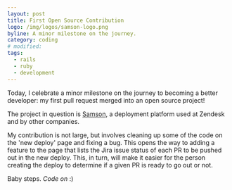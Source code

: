 ```yaml
---
layout: post
title: First Open Source Contribution
logo: /img/logos/samson-logo.png
byline: A minor milestone on the journey.
category: coding
# modified:
tags:
  - rails
  - ruby
  - development
---
```


Today, I celebrate a minor milestone on the journey to becoming a better developer: my first pull request merged into an open source project!

The project in question is [Samson](https://github.com/zendesk/samson), a deployment platform used at Zendesk and by other companies.

My contribution is not large, but involves cleaning up some of the code on the 'new deploy' page and fixing a bug. This opens the way to adding a feature to the page that lists the Jira issue status of each PR to be pushed out in the new deploy. This, in turn, will make it easier for the person creating the deploy to determine if a given PR is ready to go out or not.

Baby steps. _Code on_ :)
